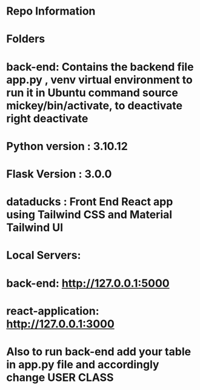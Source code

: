 # Repo Information
# Folders
# back-end: Contains the backend file app.py , venv virtual environment to run it in Ubuntu command source mickey/bin/activate, to deactivate right deactivate
# Python version : 3.10.12
# Flask Version : 3.0.0
# dataducks : Front End React app using Tailwind CSS and Material Tailwind UI
# Local Servers:
# back-end: http://127.0.0.1:5000
# react-application: http://127.0.0.1:3000
# Also to run back-end add your table in app.py file and accordingly change USER CLASS